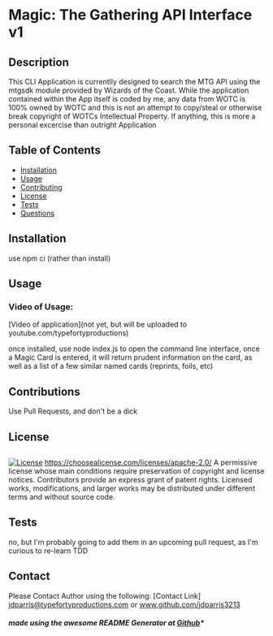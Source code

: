 

# Magic: The Gathering API Interface v1

## Description
  This CLI Application is currentlly designed to search the MTG API using the mtgsdk module provided by Wizards of the Coast. While the application contained within the App itself is coded by me, any data from WOTC is 100% owned by WOTC and this is not an attempt to copy/steal or otherwise break copyright of WOTCs Intellectual Property. If anything, this is more a personal excercise than outright Application
  
## Table of Contents

- [Installation](#installation)
- [Usage](#usage)
- [Contributing](#contributions)
- [License](#license)
- [Tests](#test)
- [Questions](#questions)

## Installation

   use npm ci (rather than install)

## Usage

### Video of Usage:

[Video of application](not yet, but will be uploaded to youtube.com/typefortyproductions)

   once installed, use node index.js to open the command line interface, once a Magic Card is entered, it will return prudent information on the card, as well as a list of a few similar named cards (reprints, foils, etc)

## Contributions

   Use Pull Requests, and don't be a dick

## License

## 
   [![License](https://img.shields.io/badge/License-Apache_2.0-blue.svg)](https://opensource.org/licenses/Apache-2.0)
   https://choosealicense.com/licenses/apache-2.0/
   A permissive license whose main conditions require preservation of copyright and license notices. Contributors provide an express grant of patent rights. Licensed works, modifications, and larger works may be distributed under different terms and without source code.
        
## Tests

   no, but I'm probably going to add them in an upcoming pull request, as I'm curious to re-learn TDD

## Contact

Please Contact Author using the following:
[Contact Link] jdparris@typefortyproductions.com or www.github.com/jdparris3213


##### made using the awesome README Generator at [Github](https://github.com/jparris3213/ReadMeGenerator)*
      